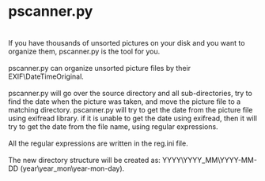 # pscanner.py
#
If you have thousands of unsorted pictures on your disk and you want to organize them, pscanner.py is the tool for you.
<br><br>
pscanner.py can organize unsorted picture files by their EXIF\DateTimeOriginal.<br><br>
pscanner.py will go over the source directory and all sub-directories, try to find the date when the picture was taken, and move the picture file to a matching directory.
pscanner.py will try to get the date from the picture file using exifread library. if it is unable to get the date using exifread, then it will try to get the date from the file name, using regular expressions.<br>
<br>
All the regular expressions are written in the reg.ini file.<br>
<br>
The new directory structure will be created as: YYYY\YYYY_MM\YYYY-MM-DD (year\year_mon\year-mon-day). 
